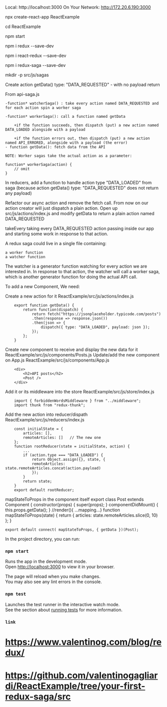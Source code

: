 Local:            http://localhost:3000
On Your Network:  http://172.20.6.190:3000

npx create-react-app ReactExample

cd ReactExample
  
npm start

npm i redux --save-dev


npm i react-redux --save-dev

 <!-- npm i redux-thunk --save-dev -->
 <!-- Redux does not understand other types of actions other than a plain object. 

If you want to move asynchronous logic from React to Redux and being able to return functions instead of plain objects you have to use a custom middleware.

redux-thunk is a middleware for Redux. With redux-thunk you can return functions from action creators, not only objects. You can do asynchronous work inside your actions and dispatch other actions in response to AJAX calls. -->

npm i redux-saga --save-dev

mkdir -p src/js/sagas

<!-- redux-saga is a Redux middleware for managing side effects. With redux-saga you can have a separate thread in your application for dealing with impure actions: API calls, storage access, and more. -->
Create action getData() type: "DATA_REQUESTED" - with no payload return

From api-saga.js 

    -function* watcherSaga() : take every action named DATA_REQUESTED and for each action spin a worker saga

    -function* workerSaga(): call a function named getData

        +if the function succeeds, then dispatch (put) a new action named DATA_LOADED alongside with a payload

        +if the function errors out, then dispatch (put) a new action named API_ERRORED, alongside with a payload (the error)
    - function getData(): fetch data from the API
    
    NOTE: Worker sagas take the actual action as a parameter:

    function* workerSaga(action) {
        // omit
    }

In reducers, add a function to handle action type "DATA_LOADED" from saga (because action getData() type: "DATA_REQUESTED" does not return any payload)

Refactor our async action and remove the fetch call. From now on our action creator will just dispatch a plain action. 
Open up src/js/actions/index.js and modify getData to return a plain action named DATA_REQUESTED

takeEvery taking every DATA_REQUESTED action passing inside our app and starting some work in response to that action.

A redux saga could live in a single file containing:

    a worker function
    a watcher function

The watcher is a generator function watching for every action we are interested in. In response to that action, the watcher will call a worker saga, which is another generator function for doing the actual API call.


To add a new Component, We need:

Create a new action for it
    ReactExample/src/js/actions/index.js

        export function getData() {
            return function(dispatch) {
                return fetch("https://jsonplaceholder.typicode.com/posts")
                .then(response => response.json())
                .then(json => {
                    dispatch({ type: "DATA_LOADED", payload: json });
                });
            };
        }

Create new component to receive and display the new data for it
    ReactExample/src/js/components/Posts.js
Update/add the new component on App.js
    ReactExample/src/js/components/App.js

        <div>
            <h2>API posts</h2>
            <Post />
        </div>

Add it or its middleware into the store
    ReactExample/src/js/store/index.js

        import { forbiddenWordsMiddleware } from "../middleware";
        import thunk from "redux-thunk";

Add the new action into reducer/dispath
    ReactExample/src/js/reducers/index.js   

        const initialState = {
            articles: [],
            remoteArticles: []   // The new one
        };
        function rootReducer(state = initialState, action) {
            ...
            if (action.type === "DATA_LOADED") {
                return Object.assign({}, state, {
                remoteArticles: state.remoteArticles.concat(action.payload)
                });
            }
            return state;
        }  
        export default rootReducer;

mapStateToProps in the component itself
    export class Post extends Component {
        constructor(props) {
            super(props);
        }
        componentDidMount() {
            this.props.getData();
        }
        //render(){ ...mapping...}
        function mapStateToProps(state) {
        return {
            articles: state.remoteArticles.slice(0, 10)
        };
    }

    export default connect( mapStateToProps, { getData })(Post);

In the project directory, you can run:
### `npm start`

Runs the app in the development mode.\
Open [http://localhost:3000](http://localhost:3000) to view it in your browser.

The page will reload when you make changes.\
You may also see any lint errors in the console.

### `npm test`

Launches the test runner in the interactive watch mode.\
See the section about [running tests](https://facebook.github.io/create-react-app/docs/running-tests) for more information.


### `link`

# https://www.valentinog.com/blog/redux/
# https://github.com/valentinogagliardi/ReactExample/tree/your-first-redux-saga/src


